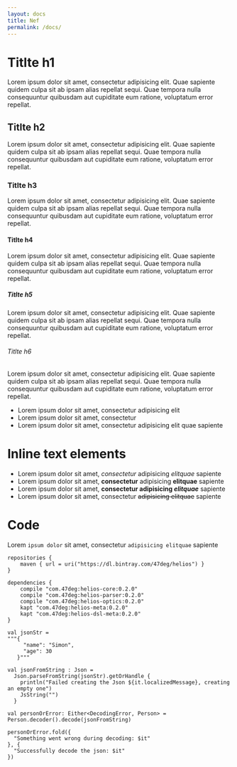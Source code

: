 ```yaml
---
layout: docs
title: Nef
permalink: /docs/
---
```


# Titlte h1
Lorem ipsum dolor sit amet, consectetur adipisicing elit. Quae sapiente quidem culpa sit ab ipsam alias repellat sequi. Quae tempora nulla consequuntur quibusdam aut cupiditate eum ratione, voluptatum error repellat.

## Titlte h2
Lorem ipsum dolor sit amet, consectetur adipisicing elit. Quae sapiente quidem culpa sit ab ipsam alias repellat sequi. Quae tempora nulla consequuntur quibusdam aut cupiditate eum ratione, voluptatum error repellat.

### Titlte h3
Lorem ipsum dolor sit amet, consectetur adipisicing elit. Quae sapiente quidem culpa sit ab ipsam alias repellat sequi. Quae tempora nulla consequuntur quibusdam aut cupiditate eum ratione, voluptatum error repellat.

#### Titlte h4
Lorem ipsum dolor sit amet, consectetur adipisicing elit. Quae sapiente quidem culpa sit ab ipsam alias repellat sequi. Quae tempora nulla consequuntur quibusdam aut cupiditate eum ratione, voluptatum error repellat.

##### Titlte h5
Lorem ipsum dolor sit amet, consectetur adipisicing elit. Quae sapiente quidem culpa sit ab ipsam alias repellat sequi. Quae tempora nulla consequuntur quibusdam aut cupiditate eum ratione, voluptatum error repellat.

###### Titlte h6
Lorem ipsum dolor sit amet, consectetur adipisicing elit. Quae sapiente quidem culpa sit ab ipsam alias repellat sequi. Quae tempora nulla consequuntur quibusdam aut cupiditate eum ratione, voluptatum error repellat.

* Lorem ipsum dolor sit amet, consectetur adipisicing elit
* Lorem ipsum dolor sit amet, consectetur
* Lorem ipsum dolor sit amet, consectetur adipisicing elit quae sapiente

# Inline text elements
* Lorem ipsum dolor sit amet, *consectetur* adipisicing _elitquae_ sapiente
* Lorem ipsum dolor sit amet, **consectetur** adipisicing __elitquae__ sapiente
* Lorem ipsum dolor sit amet, **consectetur adipisicing _elitquae_** sapiente
* Lorem ipsum dolor sit amet, consectetur ~~adipisicing elitquae~~ sapiente

# Code
Lorem `ipsum dolor` sit amet, consectetur `adipisicing elitquae` sapiente

```
repositories {
    maven { url = uri("https://dl.bintray.com/47deg/helios") }
}

dependencies {
    compile "com.47deg:helios-core:0.2.0"
    compile "com.47deg:helios-parser:0.2.0"
    compile "com.47deg:helios-optics:0.2.0"
    kapt "com.47deg:helios-meta:0.2.0"
    kapt "com.47deg:helios-dsl-meta:0.2.0"
}
```

```
val jsonStr =
"""{
     "name": "Simon",
     "age": 30
   }"""

val jsonFromString : Json =
  Json.parseFromString(jsonStr).getOrHandle {
    println("Failed creating the Json ${it.localizedMessage}, creating an empty one")
    JsString("")
  }

val personOrError: Either<DecodingError, Person> = Person.decoder().decode(jsonFromString)

personOrError.fold({
  "Something went wrong during decoding: $it"
}, {
  "Successfully decode the json: $it"
})
```